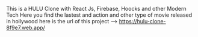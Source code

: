 This is a HULU Clone with React Js, Firebase, Hoocks and other Modern Tech
Here you find the lastest and action and other type of movie released in hollywood
here is the url of this project --> 
https://hulu-clone-8f9e7.web.app/

